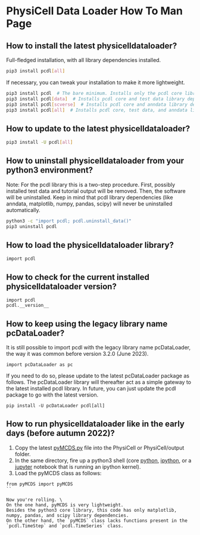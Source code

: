 # PhysiCell Data Loader How To Man Page

## How to install the latest physicelldataloader?

Full-fledged installation, with all library dependencies installed.
```bash
pip3 install pcdl[all]
```

If necessary, you can tweak your installation to make it more lightweight.
```bash
pip3 install pcdl  # The bare minimum. Installs only the pcdl core library dependencies.
pip3 install pcdl[data]  # Installs pcdl core and test data library dependencies.
pip3 install pcdl[scverse]  # Installs pcdl core and anndata library dependencies.
pip3 install pcdl[all]  # Installs pcdl core, test data, and anndata library dependencies.
```

## How to update to the latest physicelldataloader?

```bash
pip3 install -U pcdl[all]
```


## How to uninstall physicelldataloader from your python3 environment?

Note: For the pcdl library this is a two-step procedure.
First, possibly installed test data and tutorial output will be removed.
Then, the software will be uninstalled.
Keep in mind that pcdl library dependencies (like anndata, matplotlib, numpy, pandas, scipy) will never be uninstalled automatically.

```bash
python3 -c "import pcdl; pcdl.uninstall_data()"
pip3 uninstall pcdl
```


## How to load the physicelldataloader library?

```python3
import pcdl
```


## How to check for the current installed physicelldataloader version?

```python3
import pcdl
pcdl.__version__
```


## How to keep using the legacy library name pcDataLoader?

It is still possible to import pcdl with the legacy library name pcDataLoader, the way it was common before version 3.2.0 (June 2023).

```python3
import pcDataLoader as pc
```

If you need to do so, please update to the latest pcDataLoader package as follows.
The pcDataLoader library will thereafter act as a simple gateway to the latest installed pcdl library.
In future, you can just update the pcdl package to go with the latest version.

```
pip install -U pcDataLoader pcdl[all]
```


## How to run physicelldataloader like in the early days (before autumn 2022)?

1. Copy the latest [pyMCDS.py](https://raw.githubusercontent.com/elmbeech/physicelldataloader/master/pcdl/pyMCDS.py) file into the PhysiCell or PhysiCell/output folder.
2. In the same directory, fire up a python3 shell (core [python](https://docs.python.org/3/tutorial/interpreter.html#interactive-mode), [ipython](https://en.wikipedia.org/wiki/IPython), or a [jupyter](https://en.wikipedia.org/wiki/Project_Jupyter) notebook that is running an ipython kernel).
3. Load the pyMCDS class as follows:

```python3
from pyMCDS import pyMCDS
``

Now you're rolling. \
On the one hand, pyMCDS is very lightweight.
Besides the python3 core library, this code has only matplotlib, numpy, pandas, and scipy library dependencies.
On the other hand, the `pyMCDS` class lacks functions present in the `pcdl.TimeStep` and `pcdl.TimeSeries` class.

